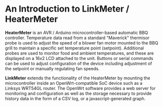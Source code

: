 # An Introduction to LinkMeter / HeaterMeter
**HeaterMeter** is an AVR / Arduino microcontroller-based automatic BBQ controller.  Temperature data read from a standard "Maverick" thermisor probe is used to adjust the speed of a blower fan motor mounted to the BBQ grill to maintain a specific set temperature point (setpoint).  Additional probes are used to monitor food and ambient temperatures, and these are displayed on a 16x2 LCD attached to the unit.  Buttons or serial commands can be used to adjust configuration of the device including adjustment of the setpoint or manually regulating fan speeds.

**LinkMeter** extends the functionality of the HeaterMeter by mounting the microcontroller inside an OpenWrt-compatible SoC device such as a Linksys WRT54GL router.  The OpenWrt software provides a web server for monitoring and configuration as well as the storage necessary to provide history data in the form of a CSV log, or a javascript-generated graph.
